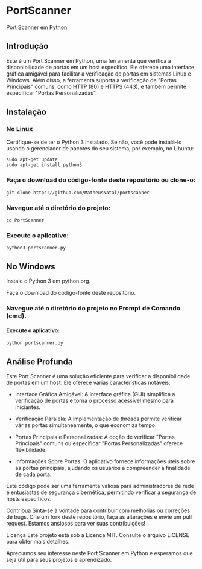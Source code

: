 # PortScanner
 
Port Scanner em Python
## Introdução
Este é um Port Scanner em Python, uma ferramenta que verifica a disponibilidade de portas em um host específico. Ele oferece uma interface gráfica amigável para facilitar a verificação de portas em sistemas Linux e Windows. Além disso, a ferramenta suporta a verificação de "Portas Principais" comuns, como HTTP (80) e HTTPS (443), e também permite especificar "Portas Personalizadas".

## Instalação

### No Linux
Certifique-se de ter o Python 3 instalado. Se não, você pode instalá-lo usando o gerenciador de pacotes do seu sistema, por exemplo, no Ubuntu:

    sudo apt-get update
    sudo apt-get install python3

### Faça o download do código-fonte deste repositório ou clone-o:
    git clone https://github.com/MatheusNatal/portscanner

### Navegue até o diretório do projeto:
    cd PortScanner

### Execute o aplicativo:
    python3 portscanner.py

## No Windows
Instale o Python 3 em python.org.

Faça o download do código-fonte deste repositório.

### Navegue até o diretório do projeto no Prompt de Comando (cmd).

#### Execute o aplicativo:
    python portscanner.py

## Análise Profunda
Este Port Scanner é uma solução eficiente para verificar a disponibilidade de portas em um host. Ele oferece várias características notáveis:

* Interface Gráfica Amigável: A interface gráfica (GUI) simplifica a verificação de portas e torna o processo acessível mesmo para iniciantes.

* Verificação Paralela: A implementação de threads permite verificar várias portas simultaneamente, o que economiza tempo.

* Portas Principais e Personalizadas: A opção de verificar "Portas Principais" comuns ou especificar "Portas Personalizadas" oferece flexibilidade.

* Informações Sobre Portas: O aplicativo fornece informações úteis sobre as portas principais, ajudando os usuários a compreender a finalidade de cada porta.

Este código pode ser uma ferramenta valiosa para administradores de rede e entusiastas de segurança cibernética, permitindo verificar a segurança de hosts específicos.

Contribua
Sinta-se à vontade para contribuir com melhorias ou correções de bugs. Crie um fork deste repositório, faça as alterações e envie um pull request. Estamos ansiosos para ver suas contribuições!

Licença
Este projeto está sob a Licença MIT. Consulte o arquivo LICENSE para obter mais detalhes.

Apreciamos seu interesse neste Port Scanner em Python e esperamos que seja útil para seus projetos e aprendizado.
